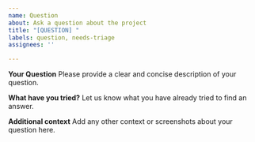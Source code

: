 ```yaml
---
name: Question
about: Ask a question about the project
title: "[QUESTION] "
labels: question, needs-triage
assignees: ''

---
```


**Your Question**
Please provide a clear and concise description of your question.

**What have you tried?**
Let us know what you have already tried to find an answer.

**Additional context**
Add any other context or screenshots about your question here. 